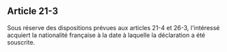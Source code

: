 Article 21-3
----
Sous réserve des dispositions prévues aux articles 21-4 et 26-3, l'intéressé
acquiert la nationalité française à la date à laquelle la déclaration a été
souscrite.
